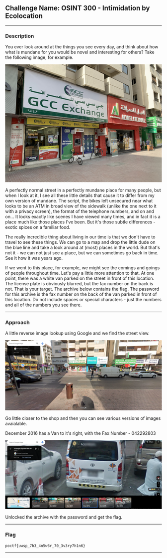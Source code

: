 ## **Challenge Name: OSINT 300 - Intimidation by Ecolocation**

---

### **Description**

You ever look around at the things you see every day, and think about how what is mundane for you would be novel and interesting for others? Take the following image, for example.

![OSINT300-2.jpg](Resources/OSINT300-2.jpg)

A perfectly normal street in a perfectly mundane place for many people, but when I look at it, I see all these little details that cause it to differ from my own version of mundane. The script, the bikes left unsecured near what looks to be an ATM in broad view of the sidewalk (unlike the one next to it with a privacy screen), the format of the telephone numbers, and on and on... It looks exactly like scenes I have viewed many times, and in fact it is a place much like those places I've been. But it's those subtle differences - exotic spices on a familiar food.

The really incredible thing about living in our time is that we don't have to travel to see these things. We can go to a map and drop the little dude on the blue line and take a look around at (most) places in the world. But that's not it - we can not just see a place, but we can sometimes go back in time. See it how it was years ago.

If we went to this place, for example, we might see the comings and goings of people throughout time. Let's pay a little more attention to that. At one point, there was a white van parked on the street in front of this location. The license plate is obviously blurred, but the fax number on the back is not. That is your target. The archive below contains the flag. The password for this archive is the fax number on the back of the van parked in front of this location. Do not include spaces or special characters - just the numbers and all of the numbers you see there.

---

### **Approach**

A little reverse image lookup using Google and we find the street view.

![Image1](Resources/image1.png)


Go little closer to the shop and then you can see various versions of images avaialable.

December 2016 has a Van to it's right, with the Fax Number - 042292803

![Image2](Resources/image2.png)

Unlocked the archive with the password and get the flag.

---

### **Flag**

`poctf{uwsp_7h3_4n5w3r_70_3v3ry7h1n6}`

---